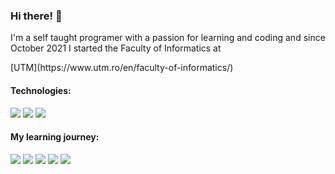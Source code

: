 ### Hi there! 👋

<!--
**SharpAdder/SharpAdder** is a ✨ _special_ ✨ repository because its `README.md` (this file) appears on your GitHub profile.

Here are some ideas to get you started:

- 🔭 I’m currently working on ...
- 🌱 I’m currently learning ...
- 👯 I’m looking to collaborate on ...
- 🤔 I’m looking for help with ...
- 💬 Ask me about ...
- 📫 How to reach me: ...
- 😄 Pronouns: ...
- ⚡ Fun fact: ...
-->

<p>I'm a self taught programer with a passion for learning and coding and since October 2021 I started the Faculty of Informatics at </p> 
[UTM](https://www.utm.ro/en/faculty-of-informatics/)


#### Technologies: 
<img src ="https://img.shields.io/badge/HTML5-E34F26?style=for-the-badge&logo=html5&logoColor=white"> <img src = "https://img.shields.io/badge/CSS3-1572B6?style=for-the-badge&logo=css3&logoColor=white"> <img src = "https://img.shields.io/badge/JavaScript-323330?style=for-the-badge&logo=javascript&logoColor=F7DF1E">

#### My learning journey:

 <img src = "https://img.shields.io/badge/Codecademy-FFF0E5?style=for-the-badge&logo=codecademy&logoColor=303347"> <img src = "https://img.shields.io/badge/skill%20share-002333?style=for-the-badge&logo=skillshare&logoColor=white"> <img src = "https://img.shields.io/badge/free%20code%20camp-27273D?style=for-the-badge&logo=freecodecamp&logoColor=white"> <img src = "https://img.shields.io/badge/Khan%20Academy-14BF96?style=for-the-badge&logo=Khan%20Academy&logoColor=white"> <img src = "https://img.shields.io/badge/Udemy-EC5252?style=for-the-badge&logo=Udemy&logoColor=white">

